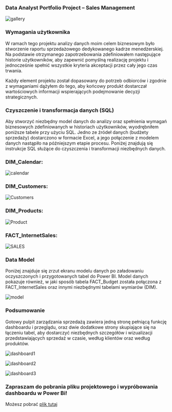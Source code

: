 ### Data Analyst Portfolio Project – Sales Management

![gallery](gallery.png)
### Wymagania użytkownika
W ramach tego projektu analizy danych moim celem biznesowym było stworzenie raportu sprzedażowego dedykowanego kadrze menedżerskiej. Na podstawie otrzymanego zapotrzebowania zdefiniowałem następujące historie użytkowników, aby zapewnić pomyślną realizację projektu i jednocześnie spełnić wszystkie kryteria akceptacji przez cały jego czas trwania.

Każdy element projektu został dopasowany do potrzeb odbiorców i zgodnie z wymaganiami dążyłem do tego, aby końcowy produkt dostarczał wartościowych informacji wspierających podejmowanie decyzji strategicznych.
### Czyszczenie i transformacja danych (SQL)
Aby stworzyć niezbędny model danych do analizy oraz spełnienia wymagań biznesowych zdefiniowanych w historiach użytkowników, wyodrębniłem poniższe tabele przy użyciu SQL.
Jedno ze źródeł danych (budżety sprzedaży) dostarczono w formacie Excel, a jego połączenie z modelem danych nastąpiło na późniejszym etapie procesu.
Poniżej znajdują się instrukcje SQL służące do czyszczenia i transformacji niezbędnych danych.
### DIM_Calendar:
![calendar](DIM_CALENDAR.png)
### DIM_Customers:
![Customers](DIM_CUSTOMERS.png)
### DIM_Products:
![Product](DIM_PRODUCTS.png)
### FACT_InternetSales:
![SALES](DIM_FACTSALES.png)
### Data Model
Poniżej znajduje się zrzut ekranu modelu danych po załadowaniu oczyszczonych i przygotowanych tabel do Power BI.
Model danych pokazuje również, w jaki sposób tabela FACT_Budget została połączona z FACT_InternetSales oraz innymi niezbędnymi tabelami wymiarów (DIM).

![model](DATA_MODEL.png)

### Podsumowanie 
Gotowy pulpit zarządzania sprzedażą zawiera jedną stronę pełniącą funkcję dashboardu i przeglądu, oraz dwie dodatkowe strony skupiające się na łączeniu tabel, aby dostarczyć niezbędnych szczegółów i wizualizacji przedstawiających sprzedaż w czasie, według klientów oraz według produktów.


![dashboard1](dashboard1.png)

![dashboard2](dashboard2.png)

![dashboard3](dashboard3.png)

### Zapraszam do pobrania pliku projektowego i wypróbowania dashboardu w Power Bi!  
Możesz pobrać [plik tutaj](project.pbix)












